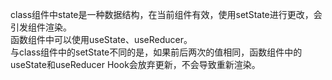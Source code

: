 class组件中state是一种数据结构，在当前组件有效，使用setState进行更改，会引发组件渲染。  
函数组件中可以使用useState、useReducer。  
与class组件中的setState不同的是，如果前后两次的值相同，函数组件中的useState和useReducer Hook会放弃更新，不会导致重新渲染。
